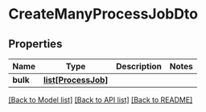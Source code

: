 # CreateManyProcessJobDto

## Properties
Name | Type | Description | Notes
------------ | ------------- | ------------- | -------------
**bulk** | [**list[ProcessJob]**](ProcessJob.md) |  | 

[[Back to Model list]](../README.md#documentation-for-models) [[Back to API list]](../README.md#documentation-for-api-endpoints) [[Back to README]](../README.md)

